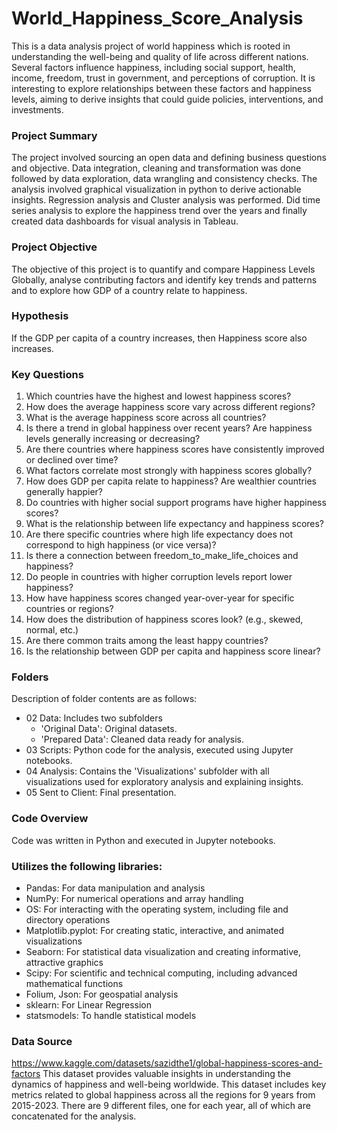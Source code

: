 # World_Happiness_Score_Analysis
This is a data analysis project of world happiness which is rooted in understanding the well-being and quality of life across different nations. Several factors influence happiness, including social support, health, income, freedom, trust in government, and perceptions of corruption. It is interesting to explore relationships between these factors and happiness levels, aiming to derive insights that could guide policies, interventions, and investments.

### Project Summary
The project involved sourcing an open data and defining business questions and objective.
Data integration, cleaning and transformation was done followed by data exploration, data wrangling and consistency checks.
The analysis involved graphical visualization in python to derive actionable insights. Regression analysis and Cluster analysis was performed. Did time series analysis to explore the happiness trend over the years and finally created data dashboards for visual analysis in Tableau.

### Project Objective
The objective of this project is to quantify and compare Happiness Levels Globally, analyse contributing factors and identify key trends and patterns and to explore how GDP  of a country relate to happiness.

### Hypothesis 
If the GDP per capita of a country increases, then Happiness score also increases.

### Key Questions
1.	Which countries have the highest and lowest happiness scores?
2.	How does the average happiness score vary across different regions?
3.	What is the average happiness score across all countries?
4.	Is there a trend in global happiness over recent years? Are happiness levels generally increasing or decreasing?
5.	Are there countries where happiness scores have consistently improved or declined over time?
6.	What factors correlate most strongly with happiness scores globally?
7.	How does GDP per capita relate to happiness? Are wealthier countries generally happier?
8.	Do countries with higher social support programs have higher happiness scores?
9.	What is the relationship between life expectancy and happiness scores?
10.	Are there specific countries where high life expectancy does not correspond to high happiness (or vice versa)?
11.	Is there a connection between freedom_to_make_life_choices and happiness?
12.	Do people in countries with higher corruption levels report lower happiness?
13.	How have happiness scores changed year-over-year for specific countries or regions?
14.	How does the distribution of happiness scores look? (e.g., skewed, normal, etc.)
15.	Are there common traits among the least happy countries?
16.	Is the relationship between GDP per capita and happiness score linear?
  
### Folders
Description of folder contents are as follows:
- 02 Data: Includes two subfolders
  - 'Original Data': Original datasets.
  - 'Prepared Data': Cleaned data ready for analysis.
- 03 Scripts: Python code for the analysis, executed using Jupyter notebooks.
- 04 Analysis: Contains the 'Visualizations' subfolder with all visualizations used for exploratory analysis and explaining insights.
- 05 Sent to Client: Final presentation.

### Code Overview
Code was written in Python and executed in Jupyter notebooks.

### Utilizes the following libraries:
- Pandas: For data manipulation and analysis
- NumPy: For numerical operations and array handling
- OS: For interacting with the operating system, including file and directory operations
- Matplotlib.pyplot: For creating static, interactive, and animated visualizations
- Seaborn: For statistical data visualization and creating informative, attractive graphics
- Scipy: For scientific and technical computing, including advanced mathematical functions
- Folium, Json: For geospatial analysis
- sklearn: For Linear Regression
- statsmodels: To handle statistical models 

### Data Source
https://www.kaggle.com/datasets/sazidthe1/global-happiness-scores-and-factors 
This dataset provides valuable insights in understanding the dynamics of happiness and well-being worldwide. This dataset includes key metrics related to global happiness across all the regions for 9 years from 2015-2023. There are 9 different files, one for each year, all of which are concatenated for the analysis.
